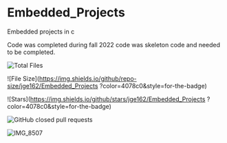 # Embedded_Projects
Embedded projects in c

Code was completed during fall 2022 
code was skeleton code and needed to be
completed. 

![Total Files](https://img.shields.io/github/directory-file-count/jge162/Embedded_Projects?color=4078c0&style=for-the-badge)

![File Size](https://img.shields.io/github/repo-size/jge162/Embedded_Projects
?color=4078c0&style=for-the-badge)

![Stars](https://img.shields.io/github/stars/jge162/Embedded_Projects
?color=4078c0&style=for-the-badge)

![GitHub closed pull requests](https://img.shields.io/github/issues-pr-closed/jge162/Embedded_Projectscolor=red&label=Closed%20Pull%20requests&logo=GitHub&style=for-the-badge)

![IMG_8507](https://user-images.githubusercontent.com/31228460/214196102-c94d1ddc-b9cd-44d2-8565-9186ade348f1.jpg)


